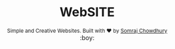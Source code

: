 <link rel="stylesheet" href="https://cdn.rawgit.com/konpa/devicon/df6431e323547add1b4cf45992913f15286456d3/devicon.min.css">

<h1 align="center">WebSITE</h1>

<i class="devicon-html5-plain colored"></i>

<div align="center">
  <sub>Simple and Creative Websites. Built with ❤︎ by
  <a href="https://github.com/somrajchowdhury">Somraj Chowdhury</a> 
</div>
  
<div align="center">
  :boy:
</div>

